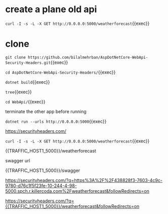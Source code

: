 # create a plane old api

`curl -I -s -L -X GET http://0.0.0.0:5000/weatherforecast`{{exec}}


# clone


`git clone https://github.com/bilalmehrban/AspDotNetCore-WebApi-Security-Headers.git`{{exec}}


`cd AspDotNetCore-WebApi-Security-Headers/`{{exec}}


`dotnet build`{{exec}}

`tree`{{exec}}



`cd WebApi/`{{exec}}

terminate the other app before running


`dotnet run --urls http://0.0.0.0:5000`{{exec}}


https://securityheaders.com/

`curl -I -s -L -X GET http://0.0.0.0:5000/weatherforecast`{{exec}}

{{TRAFFIC_HOST1_5000}}/weatherforecast

swagger url

{{TRAFFIC_HOST1_5000}}/swagger

https://securityheaders.com/?q=https%3A%2F%2F438828f3-7603-4c9c-9780-d76c1f5f23fe-10-244-4-98-5000.spch.r.killercoda.com%2Fweatherforecast&followRedirects=on

https://securityheaders.com/?q={{TRAFFIC_HOST1_5000}}/weatherforecast&followRedirects=on
